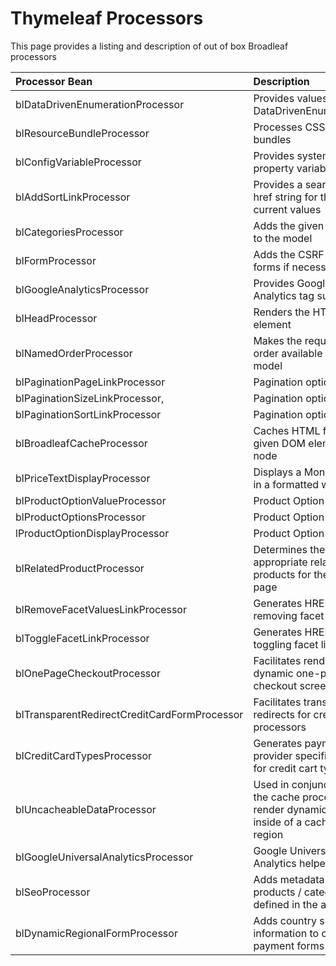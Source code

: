 # Thymeleaf Processors

This page provides a listing and description of out of box Broadleaf processors

| Processor Bean                               | Description                                                                                    |
| :------------------------------------------- | :--------------------------------------------------------------------------------------------- |
| blDataDrivenEnumerationProcessor             | Provides values for DataDrivenEnumerations                                                     |
| blResourceBundleProcessor                    | Processes CSS / JS bundles                                                                     |
| blConfigVariableProcessor                    | Provides system property variables                                                             |
| blAddSortLinkProcessor                       | Provides a search query href string for the current values                                     |
| blCategoriesProcessor                        | Adds the given category to the model                                                           |
| blFormProcessor                              | Adds the CSRF tokens to forms if necessary                                                     |
| blGoogleAnalyticsProcessor                   | Provides Google Analytics tag support                                                          |
| blHeadProcessor                              | Renders the HTML head element                                                                  |
| blNamedOrderProcessor                        | Makes the requested order available on the model                                               |
| blPaginationPageLinkProcessor                | Pagination options                                                                             |
| blPaginationSizeLinkProcessor,               | Pagination options                                                                             |
| blPaginationSortLinkProcessor                | Pagination options                                                                             |
| blBroadleafCacheProcessor                    | Caches HTML for a given DOM element node                                                       |
| blPriceTextDisplayProcessor                  | Displays a Money object in a formatted way                                                     |
| blProductOptionValueProcessor                | Product Option helpers                                                                         |
| blProductOptionsProcessor                    | Product Option helpers                                                                         |
| lProductOptionDisplayProcessor               | Product Option helpers                                                                         |
| blRelatedProductProcessor                    | Determines the appropriate related products for the current page                               |
| blRemoveFacetValuesLinkProcessor             | Generates HREFs for removing facet links                                                       |
| blToggleFacetLinkProcessor                   | Generates HREFs for toggling facet links                                                       |
| blOnePageCheckoutProcessor                   | Facilitates rendering a dynamic one-page checkout screen                                       |
| blTransparentRedirectCreditCardFormProcessor | Facilitates transparent redirects for credit card processors                                   |
| blCreditCardTypesProcessor                   | Generates payment provider specific codes for credit cart types                                |
| blUncacheableDataProcessor                   | Used in conjunction with the cache processor to render dynamic items inside of a cached region |
| blGoogleUniversalAnalyticsProcessor          | Google Universal Analytics helper                                                              |
| blSeoProcessor                               | Adds metadata for products / categories as defined in the admin                                |
| blDynamicRegionalFormProcessor               | Adds country specific information to certain payment forms                                     |

